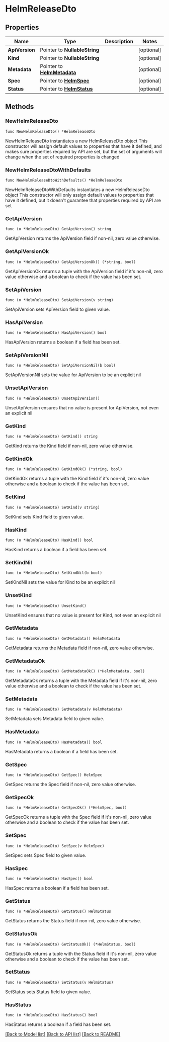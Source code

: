 # HelmReleaseDto

## Properties

Name | Type | Description | Notes
------------ | ------------- | ------------- | -------------
**ApiVersion** | Pointer to **NullableString** |  | [optional] 
**Kind** | Pointer to **NullableString** |  | [optional] 
**Metadata** | Pointer to [**HelmMetadata**](HelmMetadata.md) |  | [optional] 
**Spec** | Pointer to [**HelmSpec**](HelmSpec.md) |  | [optional] 
**Status** | Pointer to [**HelmStatus**](HelmStatus.md) |  | [optional] 

## Methods

### NewHelmReleaseDto

`func NewHelmReleaseDto() *HelmReleaseDto`

NewHelmReleaseDto instantiates a new HelmReleaseDto object
This constructor will assign default values to properties that have it defined,
and makes sure properties required by API are set, but the set of arguments
will change when the set of required properties is changed

### NewHelmReleaseDtoWithDefaults

`func NewHelmReleaseDtoWithDefaults() *HelmReleaseDto`

NewHelmReleaseDtoWithDefaults instantiates a new HelmReleaseDto object
This constructor will only assign default values to properties that have it defined,
but it doesn't guarantee that properties required by API are set

### GetApiVersion

`func (o *HelmReleaseDto) GetApiVersion() string`

GetApiVersion returns the ApiVersion field if non-nil, zero value otherwise.

### GetApiVersionOk

`func (o *HelmReleaseDto) GetApiVersionOk() (*string, bool)`

GetApiVersionOk returns a tuple with the ApiVersion field if it's non-nil, zero value otherwise
and a boolean to check if the value has been set.

### SetApiVersion

`func (o *HelmReleaseDto) SetApiVersion(v string)`

SetApiVersion sets ApiVersion field to given value.

### HasApiVersion

`func (o *HelmReleaseDto) HasApiVersion() bool`

HasApiVersion returns a boolean if a field has been set.

### SetApiVersionNil

`func (o *HelmReleaseDto) SetApiVersionNil(b bool)`

 SetApiVersionNil sets the value for ApiVersion to be an explicit nil

### UnsetApiVersion
`func (o *HelmReleaseDto) UnsetApiVersion()`

UnsetApiVersion ensures that no value is present for ApiVersion, not even an explicit nil
### GetKind

`func (o *HelmReleaseDto) GetKind() string`

GetKind returns the Kind field if non-nil, zero value otherwise.

### GetKindOk

`func (o *HelmReleaseDto) GetKindOk() (*string, bool)`

GetKindOk returns a tuple with the Kind field if it's non-nil, zero value otherwise
and a boolean to check if the value has been set.

### SetKind

`func (o *HelmReleaseDto) SetKind(v string)`

SetKind sets Kind field to given value.

### HasKind

`func (o *HelmReleaseDto) HasKind() bool`

HasKind returns a boolean if a field has been set.

### SetKindNil

`func (o *HelmReleaseDto) SetKindNil(b bool)`

 SetKindNil sets the value for Kind to be an explicit nil

### UnsetKind
`func (o *HelmReleaseDto) UnsetKind()`

UnsetKind ensures that no value is present for Kind, not even an explicit nil
### GetMetadata

`func (o *HelmReleaseDto) GetMetadata() HelmMetadata`

GetMetadata returns the Metadata field if non-nil, zero value otherwise.

### GetMetadataOk

`func (o *HelmReleaseDto) GetMetadataOk() (*HelmMetadata, bool)`

GetMetadataOk returns a tuple with the Metadata field if it's non-nil, zero value otherwise
and a boolean to check if the value has been set.

### SetMetadata

`func (o *HelmReleaseDto) SetMetadata(v HelmMetadata)`

SetMetadata sets Metadata field to given value.

### HasMetadata

`func (o *HelmReleaseDto) HasMetadata() bool`

HasMetadata returns a boolean if a field has been set.

### GetSpec

`func (o *HelmReleaseDto) GetSpec() HelmSpec`

GetSpec returns the Spec field if non-nil, zero value otherwise.

### GetSpecOk

`func (o *HelmReleaseDto) GetSpecOk() (*HelmSpec, bool)`

GetSpecOk returns a tuple with the Spec field if it's non-nil, zero value otherwise
and a boolean to check if the value has been set.

### SetSpec

`func (o *HelmReleaseDto) SetSpec(v HelmSpec)`

SetSpec sets Spec field to given value.

### HasSpec

`func (o *HelmReleaseDto) HasSpec() bool`

HasSpec returns a boolean if a field has been set.

### GetStatus

`func (o *HelmReleaseDto) GetStatus() HelmStatus`

GetStatus returns the Status field if non-nil, zero value otherwise.

### GetStatusOk

`func (o *HelmReleaseDto) GetStatusOk() (*HelmStatus, bool)`

GetStatusOk returns a tuple with the Status field if it's non-nil, zero value otherwise
and a boolean to check if the value has been set.

### SetStatus

`func (o *HelmReleaseDto) SetStatus(v HelmStatus)`

SetStatus sets Status field to given value.

### HasStatus

`func (o *HelmReleaseDto) HasStatus() bool`

HasStatus returns a boolean if a field has been set.


[[Back to Model list]](../README.md#documentation-for-models) [[Back to API list]](../README.md#documentation-for-api-endpoints) [[Back to README]](../README.md)


